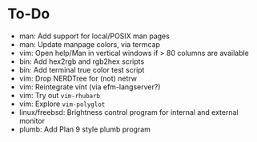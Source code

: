 # To-Do

- man: Add support for local/POSIX man pages
- man: Update manpage colors, via termcap
- vim: Open help/Man in vertical windows if > 80 columns are available
- bin: Add hex2rgb and rgb2hex scripts
- bin: Add terminal true color test script
- vim: Drop NERDTree for (not) netrw
- vim: Reintegrate vint (via efm-langserver?)
- vim: Try out `vim-rhubarb`
- vim: Explore `vim-polyglot`
- linux/freebsd: Brightness control program for internal and external monitor
- plumb: Add Plan 9 style plumb program
